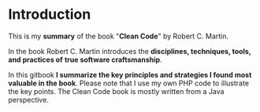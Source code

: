 # Introduction

This is my **summary** of the book "**Clean Code**" by Robert C. Martin.

In the book Robert C. Martin introduces the **disciplines, techniques, tools, and practices of** **true software craftsmanship**.

In this gitbook **I summarize the key principles and strategies I found most valuable in the book**. Please note that I use my own PHP code to illustrate the key points. The Clean Code book is mostly written from a Java perspective.

